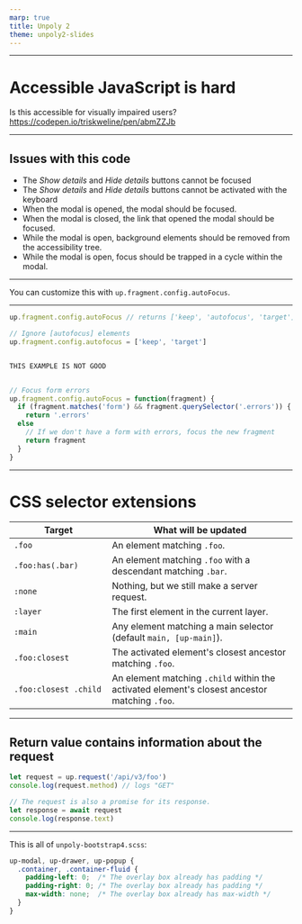 ```yaml
---
marp: true
title: Unpoly 2
theme: unpoly2-slides
---
```



-----
<!-- _class: pro -->

# Accessible JavaScript is hard

Is this accessible for visually impaired users?\
<https://codepen.io/triskweline/pen/abmZZJb>


----
<!-- _class: pro -->

Issues with this code
---------------------

- The *Show details* and *Hide details* buttons cannot be focused
- The *Show details* and *Hide details* buttons cannot be activated with the keyboard
- When the modal is opened, the modal should be focused.
- When the modal is closed, the link that opened the modal should be focused.
- While the modal is open, background elements should be removed from the accessibility tree.
- While the modal is open, focus should be trapped in a cycle within the modal.


---


You can customize this with `up.fragment.config.autoFocus`.

----
<!-- _class: pro -->


```js
up.fragment.config.autoFocus // returns ['keep', 'autofocus', 'target']

// Ignore [autofocus] elements
up.fragment.config.autofocus = ['keep', 'target']


THIS EXAMPLE IS NOT GOOD


// Focus form errors
up.fragment.config.autoFocus = function(fragment) {
  if (fragment.matches('form') && fragment.querySelector('.errors')) {
    return '.errors'
  else
    // If we don't have a form with errors, focus the new fragment
    return fragment  
  }
}
```





---
<!-- _class: pro -->

CSS selector extensions
==========================

| Target | What will be updated |
|--------|-------------------------------------|
| `.foo`                | An element matching `.foo`.      |
| `.foo:has(.bar)`      | An element matching `.foo` with a descendant matching `.bar`. |
| `:none`               | Nothing, but we still make a server request. |
| `:layer`              | The first element in the current layer. |
| `:main`               | Any element matching a main selector (default `main, [up-main]`).
| `.foo:closest`        | The activated element's closest ancestor matching `.foo`. |
| `.foo:closest .child `| An element matching `.child`  within the activated element's closest ancestor matching `.foo`. |








---
<!-- _class: pro -->

Return value contains information about the request
--------------------------------------------------

```js
let request = up.request('/api/v3/foo')
console.log(request.method) // logs "GET"

// The request is also a promise for its response.
let response = await request
console.log(response.text)
```



---
<!-- _class: pro -->

This is all of `unpoly-bootstrap4.scss`:

```css
up-modal, up-drawer, up-popup {
  .container, .container-fluid {
    padding-left: 0;  /* The overlay box already has padding */
    padding-right: 0; /* The overlay box already has padding */
    max-width: none;  /* The overlay box already has max-width */
  }
}
```
